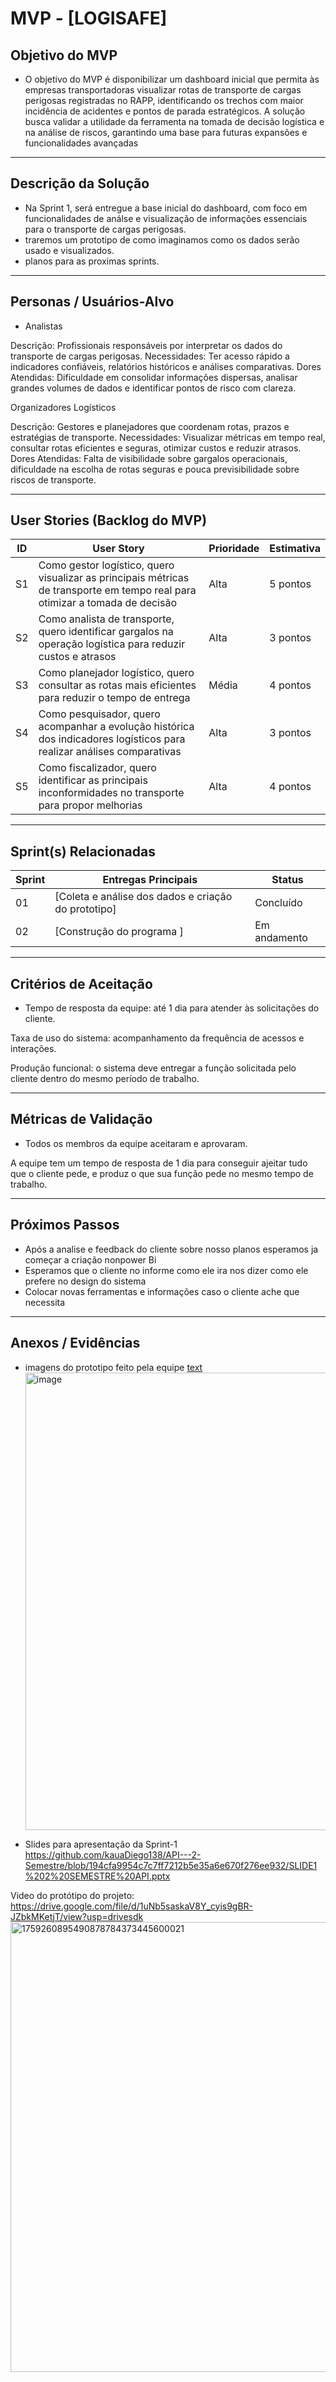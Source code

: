 # MVP - [LOGISAFE]

##  Objetivo do MVP
-  O objetivo do MVP é disponibilizar um dashboard inicial que permita às empresas transportadoras visualizar rotas de transporte de cargas perigosas registradas no RAPP, identificando os trechos com maior incidência de acidentes e pontos de parada estratégicos. A solução busca validar a utilidade da ferramenta na tomada de decisão logística e na análise de riscos, garantindo uma base para futuras expansões e funcionalidades avançadas

---

##  Descrição da Solução
- Na Sprint 1, será entregue a base inicial do dashboard, com foco em funcionalidades de análse e visualização de informações essenciais para o transporte de cargas perigosas.
- traremos um prototipo de como imaginamos como os dados serão usado e visualizados.
- planos para as proximas sprints.

---

##  Personas / Usuários-Alvo
-  Analistas

Descrição: Profissionais responsáveis por interpretar os dados do transporte de cargas perigosas.
Necessidades: Ter acesso rápido a indicadores confiáveis, relatórios históricos e análises comparativas.
Dores Atendidas: Dificuldade em consolidar informações dispersas, analisar grandes volumes de dados e identificar pontos de risco com clareza.

Organizadores Logísticos

Descrição: Gestores e planejadores que coordenam rotas, prazos e estratégias de transporte.
Necessidades: Visualizar métricas em tempo real, consultar rotas eficientes e seguras, otimizar custos e reduzir atrasos.
Dores Atendidas: Falta de visibilidade sobre gargalos operacionais, dificuldade na escolha de rotas seguras e pouca previsibilidade sobre riscos de transporte. 

---

##  User Stories (Backlog do MVP)
| ID  | User Story                                                                 | Prioridade | Estimativa |
|-----|-----------------------------------------------------------------------------|------------|------------|
| S1 | Como gestor logístico, quero visualizar as principais métricas de transporte em tempo real para otimizar a tomada de decisão        | Alta       | 5 pontos   |
| S2 | Como analista de transporte, quero identificar gargalos na operação logística para reduzir custos e atrasos        | Alta     | 3 pontos   |
| S3 | Como planejador logístico, quero consultar as rotas mais eficientes para reduzir o tempo de entrega | Média | 4 pontos |
| S4 | Como pesquisador, quero acompanhar a evolução histórica dos indicadores logísticos para realizar análises comparativas | Alta | 3 pontos | 
| S5 | Como fiscalizador, quero identificar as principais inconformidades no transporte para propor melhorias | Alta | 4 pontos |

---

##  Sprint(s) Relacionadas
| Sprint | Entregas Principais                          | Status   |
|--------|----------------------------------------------|----------|
| 01     | [Coleta e análise dos dados e criação do prototipo]                        | Concluído|
| 02     | [Construção do programa ]                           | Em andamento |

---

##  Critérios de Aceitação
- Tempo de resposta da equipe: até 1 dia para atender às solicitações do cliente.

Taxa de uso do sistema: acompanhamento da frequência de acessos e interações.

Produção funcional: o sistema deve entregar a função solicitada pelo cliente dentro do mesmo período de trabalho.

---

##  Métricas de Validação
- Todos os membros da equipe aceitaram e aprovaram.

A equipe tem um tempo de resposta de 1 dia para conseguir ajeitar tudo que o cliente pede, e produz o que sua função pede no mesmo tempo de trabalho.

---

##  Próximos Passos
- Após a analise e feedback do cliente sobre nosso planos esperamos ja começar a criação nonpower Bi 
- Esperamos que o cliente no informe como ele ira nos dizer como ele prefere no design do sistema
- Colocar novas ferramentas e informações caso o cliente ache que necessita  

---

##  Anexos / Evidências
- imagens do prototipo feito pela equipe [text](url)<img width="1318" height="732" alt="image" src="https://github.com/user-attachments/assets/91f0c874-60f1-45d9-94dc-4e21ad3c210e" />
   
- Slides para apresentação da Sprint-1 https://github.com/kauaDiego138/API---2-Semestre/blob/194cfa9954c7c7ff7212b5e35a6e670f276ee932/SLIDE1%202%20SEMESTRE%20API.pptx

 Video do protótipo do projeto: https://drive.google.com/file/d/1uNb5saskaV8Y_cyis9gBR-JZbkMKetjT/view?usp=drivesdk
 <img width="1600" height="720" alt="1759260895490878784373445600021" src="https://github.com/user-attachments/assets/c64c09ac-6572-4710-9f83-eda3fb70f80c" />

 
